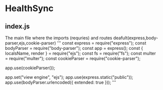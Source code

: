 # HealthSync

## index.js 
  The main file where the imports (requries) and routes deafult(express,body-parser,ejs,cookie-parser)
  '''
  const express = require("express");
const bodyParser = require("body-parser");
const app = express();
const { localsName, render } = require("ejs");
const fs = require("fs");
const multer = require("multer");
const cookieParser = require("cookie-parser");

app.use(cookieParser());

app.set("view engine", "ejs");
app.use(express.static("public"));
app.use(bodyParser.urlencoded({ extended: true }));
  '''

  
